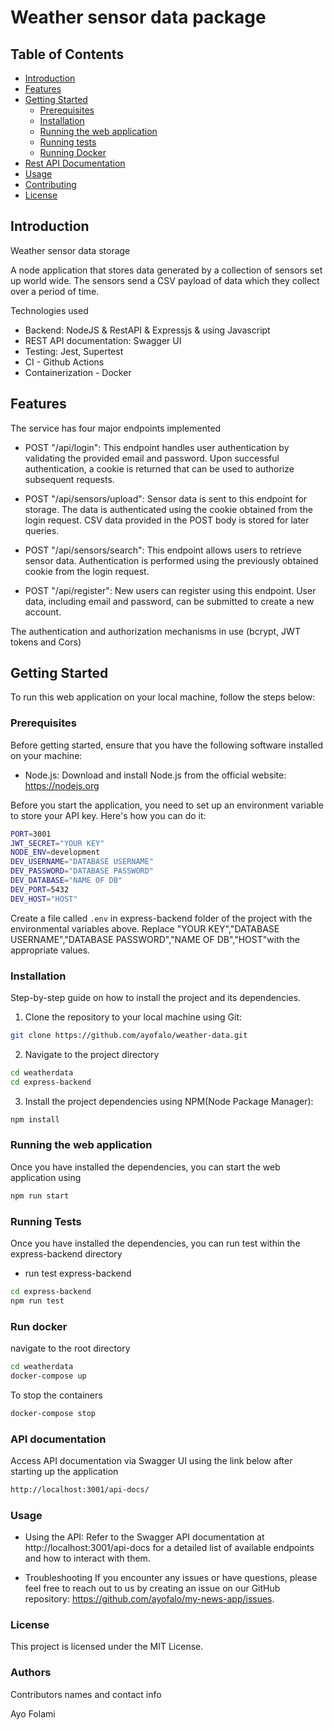 # Weather sensor data package

## Table of Contents

- [Introduction](#introduction)
- [Features](#features)
- [Getting Started](#getting-started)
  - [Prerequisites](#prerequisites)
  - [Installation](#installation)
  - [Running the web application](#running-the-web-application)
  - [Running tests](#running-test)
  - [Running Docker](#run-docker)
- [Rest API Documentation](#api-documentation)
- [Usage](#usage)
- [Contributing](#contributing)
- [License](#license)

## Introduction

Weather sensor data storage

A node application that stores data generated by a collection of sensors set up world wide. The sensors send a CSV payload of data which they collect over a period of time.

Technologies used

- Backend: NodeJS & RestAPI & Expressjs & using Javascript
- REST API documentation: Swagger UI
- Testing: Jest, Supertest
- CI - Github Actions
- Containerization - Docker

## Features

The service has four major endpoints implemented

- POST "/api/login": This endpoint handles user authentication by validating the provided email and password. Upon successful authentication, a cookie is returned that can be used to authorize subsequent requests.

- POST "/api/sensors/upload": Sensor data is sent to this endpoint for storage. The data is authenticated using the cookie obtained from the login request. CSV data provided in the POST body is stored for later queries.

- POST "/api/sensors/search": This endpoint allows users to retrieve sensor data. Authentication is performed using the previously obtained cookie from the login request.

- POST "/api/register": New users can register using this endpoint. User data, including email and password, can be submitted to create a new account.

The authentication and authorization mechanisms in use (bcrypt, JWT tokens and Cors)

## Getting Started

To run this web application on your local machine, follow the steps below:

### Prerequisites

Before getting started, ensure that you have the following software installed on your machine:

- Node.js: Download and install Node.js from the official website: https://nodejs.org

Before you start the application, you need to set up an environment variable to store your API key. Here's how you can do it:

```bash
PORT=3001
JWT_SECRET="YOUR KEY"
NODE_ENV=development
DEV_USERNAME="DATABASE USERNAME"
DEV_PASSWORD="DATABASE PASSWORD"
DEV_DATABASE="NAME OF DB"
DEV_PORT=5432
DEV_HOST="HOST"
```

Create a file called `.env` in express-backend folder of the project with the environmental variables above. Replace "YOUR KEY","DATABASE USERNAME","DATABASE PASSWORD","NAME OF DB","HOST"with the appropriate values.

### Installation

Step-by-step guide on how to install the project and its dependencies.

1. Clone the repository to your local machine using Git:

```bash
git clone https://github.com/ayofalo/weather-data.git
```

2. Navigate to the project directory

```bash
cd weatherdata
cd express-backend
```

3. Install the project dependencies using NPM(Node Package Manager):

```bash
npm install
```

### Running the web application

Once you have installed the dependencies, you can start the web application using

```bash
npm run start
```

### Running Tests

Once you have installed the dependencies, you can run test within the express-backend directory

- run test express-backend

```bash
cd express-backend
npm run test
```

### Run docker

navigate to the root directory

```bash
cd weatherdata
docker-compose up

```

To stop the containers

```bash
docker-compose stop
```

### API documentation

Access API documentation via Swagger UI using the link below after starting up the application

```bash
http://localhost:3001/api-docs/
```

### Usage

- Using the API: Refer to the Swagger API documentation at http://localhost:3001/api-docs for a detailed list of available endpoints and how to interact with them.

- Troubleshooting
  If you encounter any issues or have questions, please feel free to reach out to us by creating an issue on our GitHub repository: https://github.com/ayofalo/my-news-app/issues.

### License

This project is licensed under the MIT License.

### Authors

Contributors names and contact info

Ayo Folami
